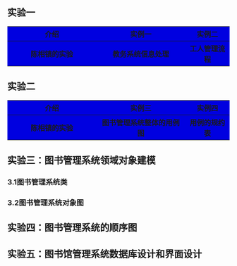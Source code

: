 实验一
-
<table>
<tr>
    <th width=40%, bgcolor=withe >介绍</th>
    <th width=40%, bgcolor=withe>实例一</th>
    <th width="50%", bgcolor=withe>实例二</th>
  </tr>
  <tr>
      <th width=40%, bgcolor=withe >陈相镇的实验</th>
      <th width=40%, bgcolor=withe>教务系统信息处理</th>
      <th width="50%", bgcolor=withe>工人管理流程</th>
    </tr>
</table>

实验二
-
<table>
        <tr>
            <th width=40%, bgcolor=withe >介绍</th>
            <th width=40%, bgcolor=withe>实例三</th>
            <th width="50%", bgcolor=withe>实例四</th>
          </tr>
          <tr>
              <th width=40%, bgcolor=withe >陈相镇的实验</th>
              <th width=40%, bgcolor=withe>图书管理系统整体的用例图</th>
              <th width="50%", bgcolor=withe>用例的规约表</th>
            </tr>
        </table>

实验三：图书管理系统领域对象建模
----------------
### 3.1图书管理系统类
### 3.2图书管理系统对象图

实验四：图书管理系统的顺序图
--------------

实验五：图书馆管理系统数据库设计和界面设计
---------------------



